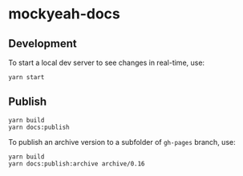 # mockyeah-docs

## Development

To start a local dev server to see changes in real-time, use:

```
yarn start
```

## Publish

```
yarn build
yarn docs:publish
```

To publish an archive version to a subfolder of `gh-pages` branch, use:

```
yarn build
yarn docs:publish:archive archive/0.16
```
